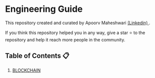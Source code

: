 # Engineering Guide

This repository created and curated by Apoorv Maheshwari <a href="https://www.linkedin.com/in/apoorv-maheshwari-6689791aa/" target="blank" alt="Linkedin"> (Linkedin) </a>.
  
  If you think this repository helped you in any way, give a star ⭐ to the repository and help it reach more people in the community.

## Table of Contents :clipboard:

1. <a href="https://github.com/Apoorv-cloud/Engineering_Guide/blob/main/BlockChain/Blockchain.md" target="blank" alt="Blockchain">BLOCKCHAIN</a> 
